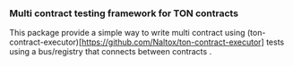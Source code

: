### Multi contract testing framework for TON contracts 
This package provide a simple way to write multi contract using (ton-contract-executor)[https://github.com/Naltox/ton-contract-executor] tests using a bus/registry that connects between contracts .

